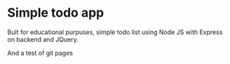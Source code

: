 # Simple todo app

Bult for educational purpuses, simple todo list using Node JS with Express on backend and JQuery.

And a test of git pages
